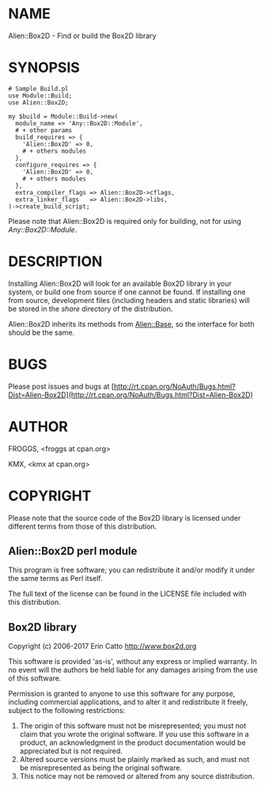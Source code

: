 # NAME

Alien::Box2D - Find or build the Box2D library

# SYNOPSIS

    # Sample Build.pl
    use Module::Build;
    use Alien::Box2D;

    my $build = Module::Build->new(
      module_name => 'Any::Box2D::Module',
      # + other params
      build_requires => {
        'Alien::Box2D' => 0,
        # + others modules
      },
      configure_requires => {
        'Alien::Box2D' => 0,
        # + others modules
      },
      extra_compiler_flags => Alien::Box2D->cflags,
      extra_linker_flags   => Alien::Box2D->libs,
    )->create_build_script;

Please note that Alien::Box2D is required only for building, not for using
_Any::Box2D::Module_.

# DESCRIPTION

Installing Alien::Box2D will look for an available Box2D library in your system,
or build one from source if one cannot be found. If installing one from source,
development files (including headers and static libraries) will be stored in
the _share_ directory of the distribution.

Alien::Box2D inherits its methods from [Alien::Base](https://metacpan.org/pod/Alien::Base), so the interface for both
should be the same.

# BUGS

Please post issues and bugs at [http://rt.cpan.org/NoAuth/Bugs.html?Dist=Alien-Box2D](http://rt.cpan.org/NoAuth/Bugs.html?Dist=Alien-Box2D)

# AUTHOR

FROGGS, &lt;froggs at cpan.org>

KMX, &lt;kmx at cpan.org>

# COPYRIGHT

Please note that the source code of the Box2D library is licensed under
different terms from those of this distribution.

## Alien::Box2D perl module

This program is free software; you can redistribute it and/or modify it under
the same terms as Perl itself.

The full text of the license can be found in the LICENSE file included with
this distribution.

## Box2D library

Copyright (c) 2006-2017 Erin Catto http://www.box2d.org

This software is provided 'as-is', without any express or implied
warranty. In no event will the authors be held liable for any damages
arising from the use of this software.

Permission is granted to anyone to use this software for any purpose,
including commercial applications, and to alter it and redistribute it
freely, subject to the following restrictions:

1. The origin of this software must not be misrepresented; you must not
claim that you wrote the original software. If you use this software
in a product, an acknowledgment in the product documentation would be
appreciated but is not required.
2. Altered source versions must be plainly marked as such, and must not be
misrepresented as being the original software.
3. This notice may not be removed or altered from any source distribution.
